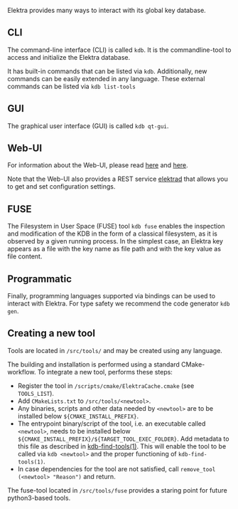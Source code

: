 Elektra provides many ways to interact with its global key database.

## CLI

The command-line interface (CLI) is called `kdb`.
It is the commandline-tool to access and initialize the Elektra database.

It has built-in commands that can be listed via `kdb`.
Additionally, new commands can be easily extended in any language.
These external commands can be listed via `kdb list-tools`

## GUI

The graphical user interface (GUI) is called `kdb qt-gui`.

## Web-UI

For information about the Web-UI, please read [here](../../doc/tutorials/install-webui.md) and [here](./webui/README.md).

Note that the Web-UI also provides a REST service
[elektrad](elektrad/README.md) that allows you to get
and set configuration settings.

## FUSE

The Filesystem in User Space (FUSE) tool `kdb fuse` enables the inspection and modification of the KDB in the form of a classical filesystem, as it is observed by a given running process.
In the simplest case, an Elektra key appears as a file with the key name as file path and with the key value as file content.

## Programmatic

Finally, programming languages supported via bindings can
be used to interact with Elektra.
For type safety we recommend the code generator `kdb gen`.

## Creating a new tool

Tools are located in `/src/tools/` and may be created using any language.

The building and installation is performed using a standard CMake-workflow. To integrate a new tool, performs these steps:

- Register the tool in `/scripts/cmake/ElektraCache.cmake` (see `TOOLS_LIST`).
- Add `CMakeLists.txt` to `/src/tools/<newtool>`.
- Any binaries, scripts and other data needed by `<newtool>` are to be installed below `${CMAKE_INSTALL_PREFIX}`.
- The entrypoint binary/script of the tool, i.e. an executable called `<newtool>`, needs to be installed below `${CMAKE_INSTALL_PREFIX}/${TARGET_TOOL_EXEC_FOLDER}`. Add metadata to this file as described in [kdb-find-tools(1)](/doc/help/kdb-find-tools.md). This will enable the tool to be called via `kdb <newtool>` and the proper functioning of `kdb-find-tools(1)`.
- In case dependencies for the tool are not satisfied, call `remove_tool (<newtool> "Reason")` and return.

The fuse-tool located in `/src/tools/fuse` provides a staring point for future python3-based tools.
